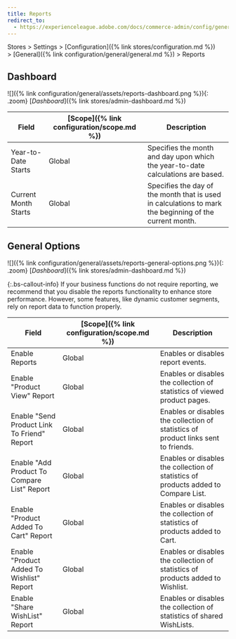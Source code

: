 ```yaml
---
title: Reports
redirect_to:
  - https://experienceleague.adobe.com/docs/commerce-admin/config/general/reports.html
---
```


Stores > Settings > [Configuration]({% link stores/configuration.md %}) > [General]({% link configuration/general/general.md %}) > Reports

## Dashboard

![]({% link configuration/general/assets/reports-dashboard.png %}){: .zoom}
[_Dashboard_]({% link stores/admin-dashboard.md %})

|Field|[Scope]({% link configuration/scope.md %})|Description|
|--- |--- |--- |
|Year-to-Date Starts|Global|Specifies the month and day upon which the year-to-date calculations are based.|
|Current Month Starts|Global|Specifies the day of the month that is used in calculations to mark the beginning of the current month.|

## General Options

![]({% link configuration/general/assets/reports-general-options.png %}){: .zoom}
[_Dashboard_]({% link stores/admin-dashboard.md %})

{:.bs-callout-info}
If your business functions do not require reporting, we recommend that you disable the reports functionality to enhance store performance. However, some features, like dynamic customer segments, rely on report data to function properly.

|Field|[Scope]({% link configuration/scope.md %})|Description|
|--- |--- |--- |
|Enable Reports|Global|Enables or disables report events.|
|Enable "Product View" Report|Global|Enables or disables the collection of statistics of viewed product pages.|
|Enable "Send Product Link To Friend" Report|Global|Enables or disables the collection of statistics of product links sent to friends.|
|Enable "Add Product To Compare List" Report|Global|Enables or disables the collection of statistics of products added to Compare List.|
|Enable "Product Added To Cart" Report|Global|Enables or disables the collection of statistics of products added to Cart.|
|Enable "Product Added To Wishlist" Report|Global|Enables or disables the collection of statistics of products added to Wishlist.|
|Enable "Share WishList" Report|Global|Enables or disables the collection of statistics of shared WishLists.|
